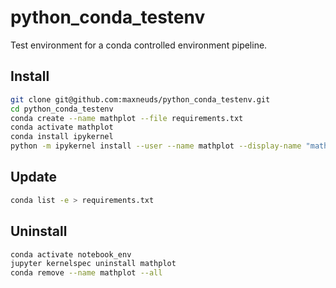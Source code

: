 # python_conda_testenv
Test environment for a conda controlled environment pipeline.

## Install

```bash
git clone git@github.com:maxneuds/python_conda_testenv.git
cd python_conda_testenv
conda create --name mathplot --file requirements.txt
conda activate mathplot
conda install ipykernel
python -m ipykernel install --user --name mathplot --display-name "mathplot"
```
## Update

```bash
conda list -e > requirements.txt
```

## Uninstall

```bash
conda activate notebook_env
jupyter kernelspec uninstall mathplot
conda remove --name mathplot --all
```
